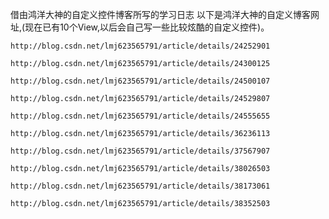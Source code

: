 借由鸿洋大神的自定义控件博客所写的学习日志
    以下是鸿洋大神的自定义博客网址,(现在已有10个View,以后会自己写一些比较炫酷的自定义控件)。

    http://blog.csdn.net/lmj623565791/article/details/24252901

    http://blog.csdn.net/lmj623565791/article/details/24300125

    http://blog.csdn.net/lmj623565791/article/details/24500107

    http://blog.csdn.net/lmj623565791/article/details/24529807

    http://blog.csdn.net/lmj623565791/article/details/24555655

    http://blog.csdn.net/lmj623565791/article/details/36236113

    http://blog.csdn.net/lmj623565791/article/details/37567907

    http://blog.csdn.net/lmj623565791/article/details/38026503

    http://blog.csdn.net/lmj623565791/article/details/38173061

    http://blog.csdn.net/lmj623565791/article/details/38352503
